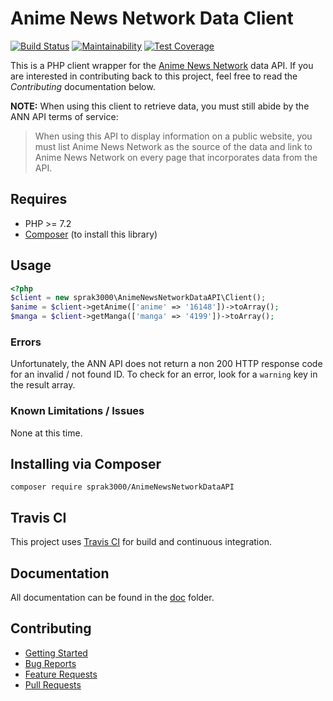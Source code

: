 # Anime News Network Data Client
[![Build Status](https://travis-ci.org/sprak3000/AnimeNewsNetworkDataAPI.svg?branch=master)](https://travis-ci.org/sprak3000/AnimeNewsNetworkDataAPI)
[![Maintainability](https://api.codeclimate.com/v1/badges/8f0ca6dec4db4f17da14/maintainability)](https://codeclimate.com/github/sprak3000/AnimeNewsNetworkDataAPI/maintainability)
[![Test Coverage](https://api.codeclimate.com/v1/badges/8f0ca6dec4db4f17da14/test_coverage)](https://codeclimate.com/github/sprak3000/AnimeNewsNetworkDataAPI/test_coverage)

This is a PHP client wrapper for the [Anime News Network](http://www.animenewsnetwork.com/encyclopedia/api.php) data
API. If you are interested in contributing back to this project, feel free to read the *Contributing* documentation
below.

**NOTE:** 
When using this client to retrieve data, you must still abide by the ANN API terms of service:

> When using this API to display information on a public website, you must list Anime News Network as the
source of the data and link to Anime News Network on every page that incorporates data from the API.

## Requires
* PHP >= 7.2
* [Composer](https://getcomposer.org/) (to install this library)

## Usage
```php
<?php
$client = new sprak3000\AnimeNewsNetworkDataAPI\Client();
$anime = $client->getAnime(['anime' => '16148'])->toArray();
$manga = $client->getManga(['manga' => '4199'])->toArray();
```

### Errors

Unfortunately, the ANN API does not return a non 200 HTTP response code for an invalid / not found ID. To check for an
error, look for a `warning` key in the result array.

### Known Limitations / Issues
None at this time.

## Installing via Composer
```
composer require sprak3000/AnimeNewsNetworkDataAPI
```

## Travis CI

This project uses [Travis CI](https://travis-ci.org/sprak3000/AnimeNewsNetworkDataAPI) for build and continuous integration.

## Documentation

All documentation can be found in the [doc](https://github.com/sprak3000/AnimeNewsNetworkDataAPI/blob/master/doc) folder.

## Contributing

* [Getting Started](https://github.com/sprak3000/AnimeNewsNetworkDataAPI/blob/master/doc/CONTRIBUTING.md)
* [Bug Reports](https://github.com/sprak3000/AnimeNewsNetworkDataAPI/blob/master/doc/CONTRIBUTING.md#bug-reports)
* [Feature Requests](https://github.com/sprak3000/AnimeNewsNetworkDataAPI/blob/master/doc/CONTRIBUTING.md#feature-requests)
* [Pull Requests](https://github.com/sprak3000/AnimeNewsNetworkDataAPI/blob/master/doc/CONTRIBUTING.md#pull-requests)

